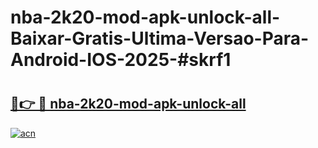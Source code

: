 # nba-2k20-mod-apk-unlock-all-Baixar-Gratis-Ultima-Versao-Para-Android-IOS-2025-#skrf1

# <h2><a href="https://ainizakaria.my?title=nba-2k20-mod-apk-unlock-all&ref=24M">🔗👉 🔴 nba-2k20-mod-apk-unlock-all</a></h2>

[![acn](https://github.com/user-attachments/assets/0f9c940e-d8b0-45ae-aac7-cd30a18b3e1c)](https://ainizakaria.my?title=nba-2k20-mod-apk-unlock-all&ref=24M)


